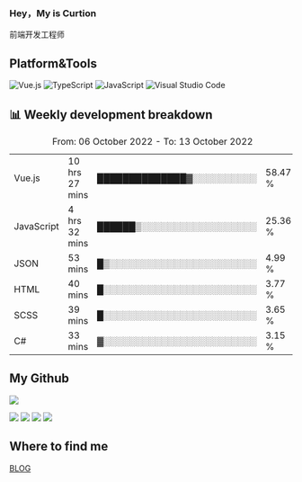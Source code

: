 ### Hey，My is Curtion
前端开发工程师
## Platform&Tools

![Vue.js](https://img.shields.io/badge/-Vue.js-4FC08D?style=flat-square&logo=Vue.js&logoColor=white)
![TypeScript](https://img.shields.io/badge/-TypeScript-007ACC?style=flat-square&logo=typescript&logoColor=white)
![JavaScript](https://img.shields.io/badge/-JavaScript-F7DF1E?style=flat-square&logo=javascript&logoColor=black)
![Visual Studio Code](https://img.shields.io/badge/-VSCode-007ACC?style=flat-square&logo=Visual-Studio-Code&logoColor=white)

## 📊 Weekly development breakdown

<!--START_SECTION:waka-->

<table><caption>From: 06 October 2022 - To: 13 October 2022</caption><tr><td>Vue.js</td><td>10 hrs 27 mins</td><td>██████████████▓░░░░░░░░░░</td><td>58.47 %</td></tr><tr><td>JavaScript</td><td>4 hrs 32 mins</td><td>██████▒░░░░░░░░░░░░░░░░░░</td><td>25.36 %</td></tr><tr><td>JSON</td><td>53 mins</td><td>█▒░░░░░░░░░░░░░░░░░░░░░░░</td><td>4.99 %</td></tr><tr><td>HTML</td><td>40 mins</td><td>█░░░░░░░░░░░░░░░░░░░░░░░░</td><td>3.77 %</td></tr><tr><td>SCSS</td><td>39 mins</td><td>█░░░░░░░░░░░░░░░░░░░░░░░░</td><td>3.65 %</td></tr><tr><td>C#</td><td>33 mins</td><td>▓░░░░░░░░░░░░░░░░░░░░░░░░</td><td>3.15 %</td></tr></table>

<!--END_SECTION:waka-->

## My Github

![](http://github-profile-summary-cards.vercel.app/api/cards/profile-details?username=curtion&theme=nord_bright)

![](http://github-profile-summary-cards.vercel.app/api/cards/stats?username=curtion&theme=nord_bright)
![](http://github-profile-summary-cards.vercel.app/api/cards/productive-time?username=curtion&theme=nord_bright&utcOffset=8)
![](http://github-profile-summary-cards.vercel.app/api/cards/repos-per-language?username=curtion&theme=nord_bright)
![](http://github-profile-summary-cards.vercel.app/api/cards/most-commit-language?username=curtion&theme=nord_bright)

## Where to find me

[BLOG](https://blog.3gxk.net)
